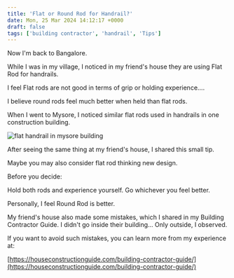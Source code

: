 ```yaml
---
title: 'Flat or Round Rod for Handrail?'
date: Mon, 25 Mar 2024 14:12:17 +0000
draft: false
tags: ['building contractor', 'handrail', 'Tips']
---
```


Now I'm back to Bangalore.

While I was in my village, I noticed in my friend's house they are using Flat Rod for handrails.

I feel Flat rods are not good in terms of grip or holding experience….

I believe round rods feel much better when held than flat rods.

When I went to Mysore, I noticed similar flat rods used in handrails in one construction building.

![flat handrail in mysore building](/flat-or-round-rod-for-handrail/images/flat-handrail-in-building.jpg)

After seeing the same thing at my friend's house, I shared this small tip.

Maybe you may also consider flat rod thinking new design.

Before you decide:

Hold both rods and experience yourself. Go whichever you feel better.

Personally, I feel Round Rod is better.

My friend's house also made some mistakes, which I shared in my Building Contractor Guide. I didn't go inside their building… Only outside, I observed.

If you want to avoid such mistakes, you can learn more from my experience at:

[https://houseconstructionguide.com/building-contractor-guide/](https://houseconstructionguide.com/building-contractor-guide/)
